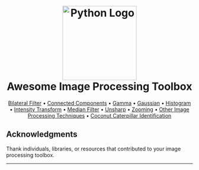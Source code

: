 <h1 align="center">
  <br>
  <img src="https://www.python.org/static/community_logos/python-logo.png" alt="Python Logo" width="200">
  <br>
  Awesome Image Processing Toolbox
  <br>
</h1>

<p align="center">
  <a href="#bilateral-filter">Bilateral Filter</a> •
  <a href="#connected-components">Connected Components</a> •
  <a href="#gamma">Gamma</a> •
  <a href="#gaussian">Gaussian</a> •
  <a href="#histogram">Histogram</a> •
  <a href="#intensity-transform">Intensity Transform</a> •
  <a href="#median-filter">Median Filter</a> •
  <a href="#unsharp">Unsharp</a> •
  <a href="#zooming">Zooming</a> •
  <a href="#other-techniques">Other Image Processing Techniques</a> •
  <a href="#caterpillar-identification">Coconut Caterpillar Identification</a>
</p>



## Acknowledgments

Thank individuals, libraries, or resources that contributed to your image processing toolbox.

---

